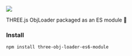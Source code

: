 [![](https://img.shields.io/npm/v/npm.svg)](https://github.com/niklasnordlund/three-obj-loader-es6-module)

THREE.js ObjLoader packaged as an ES module :gift:

### Install

`npm install three-obj-loader-es6-module`
